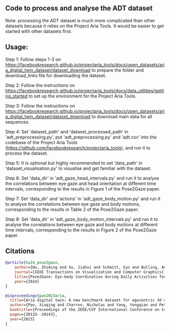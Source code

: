 ## Code to process and analyse the ADT dataset

Note: processing the ADT dataset is much more complicated than other datasets because it relies on the Project Aria Tools. It would be easier to get started with other datasets first.


## Usage:
Step 1: Follow steps 1-3 on https://facebookresearch.github.io/projectaria_tools/docs/open_datasets/aria_digital_twin_dataset/dataset_download to prepare the folder and download_links file for downloading the dataset.

Step 2: Follow the instructions on https://facebookresearch.github.io/projectaria_tools/docs/data_utilities/getting_started to set up the environment for the Project Aria Tools.

Step 3: Follow the instructions on https://facebookresearch.github.io/projectaria_tools/docs/open_datasets/aria_digital_twin_dataset/dataset_download to download main data for all sequences.

Step 4: Set 'dataset_path' and 'dataset_processed_path' in 'adt_preprocessing.py', put 'adt_preprocessing.py' and 'adt.csv' into the codebase of the Project Aria Tools (https://github.com/facebookresearch/projectaria_tools), and run it to process the dataset.

Step 5: It is optional but highly recommended to set 'data_path' in 'dataset_visualisation.py' to visualise and get familiar with the dataset.

Step 6: Set 'data_dir' in 'adt_gaze_head_intervals.py' and run it to analyse the correlations between eye gaze and head orientation at different time intervals, corresponding to the results in Figure 1 of the Pose2Gaze paper.

Step 7: Set 'data_dir' and 'actions' in 'adt_gaze_body_motion.py' and run it to analyse the correlations between eye gaze and body motions, corresponding to the results in Table 2 of the Pose2Gaze paper.

Step 8: Set 'data_dir' in 'adt_gaze_body_motion_intervals.py' and run it to analyse the correlations between eye gaze and body motions at different time intervals, corresponding to the results in Figure 2 of the Pose2Gaze paper.


## Citations

```bibtex
@article{hu24_pose2gaze,
	author={Hu, Zhiming and Xu, Jiahui and Schmitt, Syn and Bulling, Andreas},
	journal={IEEE Transactions on Visualization and Computer Graphics}, 
	title={Pose2Gaze: Eye-body Coordination during Daily Activities for Gaze Prediction from Full-body Poses},
	year={2024}
}
			
@inproceedings{pan2023aria,
  title={Aria digital twin: A new benchmark dataset for egocentric 3d machine perception},
  author={Pan, Xiaqing and Charron, Nicholas and Yang, Yongqian and Peters, Scott and Whelan, Thomas and Kong, Chen and Parkhi, Omkar and Newcombe, Richard and Ren, Yuheng Carl},
  booktitle={Proceedings of the IEEE/CVF International Conference on Computer Vision},
  pages={20133--20143},
  year={2023}
}
```